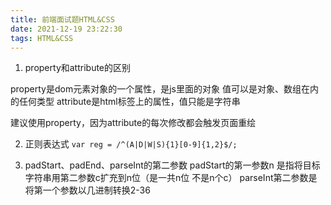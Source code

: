 ```yaml
---
title: 前端面试题HTML&CSS
date: 2021-12-19 23:22:30
tags: HTML&CSS
---
```


1. property和attribute的区别

property是dom元素对象的一个属性，是js里面的对象 值可以是对象、数组在内的任何类型
attribute是html标签上的属性，值只能是字符串

建议使用property，因为attribute的每次修改都会触发页面重绘

2. 正则表达式
`var reg = /^(A|D|W|S){1}[0-9]{1,2}$/;`


3. padStart、padEnd、parseInt的第二参数
padStart的第一参数n 是指将目标字符串用第二参数c扩充到n位（是一共n位 不是n个c）
parseInt第二参数是 将第一个参数以几进制转换2-36